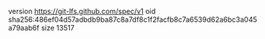 version https://git-lfs.github.com/spec/v1
oid sha256:486ef04d57adbdb9ba87c8a7df8c1f2facfb8c7a6539d62a6bc3a045a79aab6f
size 13517
